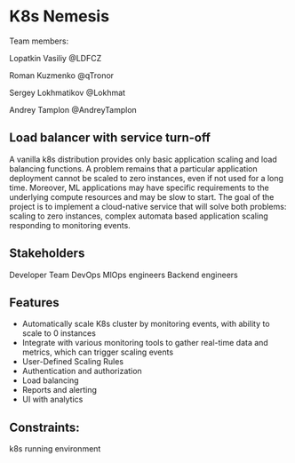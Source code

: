 # K8s Nemesis


Team members:


Lopatkin Vasiliy @LDFCZ


Roman Kuzmenko @qTronor


Sergey Lokhmatikov @Lokhmat


Andrey Tamplon @AndreyTamplon




## Load balancer with service turn-off


A vanilla k8s distribution provides only basic application scaling and load balancing functions. A problem remains that a particular application deployment cannot be scaled to zero instances, even if not used for a long time. Moreover, ML applications may have specific requirements to the underlying compute resources and may be slow to start. The goal of the project is to implement a cloud-native service that will solve both problems: scaling to zero instances, complex automata based application scaling responding to monitoring events.




## Stakeholders


Developer Team
DevOps
MlOps engineers
Backend engineers


## Features


- Automatically scale K8s cluster by monitoring events, with ability to scale to 0 instances 
- Integrate with various monitoring tools to gather real-time data and metrics, which can trigger scaling events
- User-Defined Scaling Rules
- Authentication and authorization
- Load balancing 
- Reports and alerting
- UI with analytics




## Constraints:
k8s running environment


